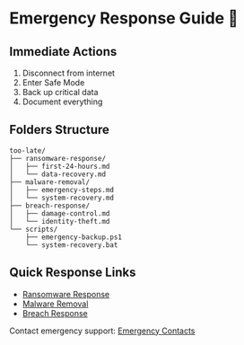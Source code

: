 # Emergency Response Guide 🚨

## Immediate Actions
1. Disconnect from internet
2. Enter Safe Mode
3. Back up critical data
4. Document everything

## Folders Structure
```
too-late/
├── ransomware-response/
│   ├── first-24-hours.md
│   └── data-recovery.md
├── malware-removal/
│   ├── emergency-steps.md
│   └── system-recovery.md
├── breach-response/
│   ├── damage-control.md
│   └── identity-theft.md
└── scripts/
    ├── emergency-backup.ps1
    └── system-recovery.bat
```

## Quick Response Links
- [Ransomware Response](./ransomware-response/first-24-hours.md)
- [Malware Removal](./malware-removal/emergency-steps.md)
- [Breach Response](./breach-response/damage-control.md)

Contact emergency support: [Emergency Contacts](./emergency-contacts.md)
